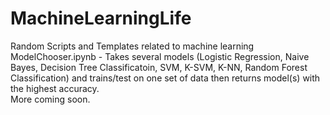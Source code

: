 # MachineLearningLife
Random Scripts and Templates related to machine learning \
ModelChooser.ipynb - Takes several models (Logistic Regression, Naive Bayes, Decision Tree Classificatoin, SVM, K-SVM, K-NN, Random Forest Classification) and trains/test on one set of data then returns model(s) with the highest accuracy. \
More coming soon.
